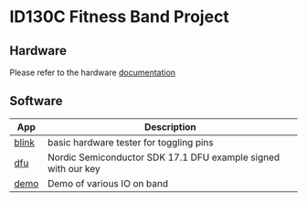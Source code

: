 # ID130C Fitness Band Project

## Hardware
Please refer to the hardware [documentation](doc)

## Software
| App | Description |
|-----|-------------|
| [blink](apps/blink) | basic hardware tester for toggling pins |
| [dfu](apps/dfu) | Nordic Semiconductor SDK 17.1 DFU example signed with our key |
| [demo](apps/demo) | Demo of various IO on band |

